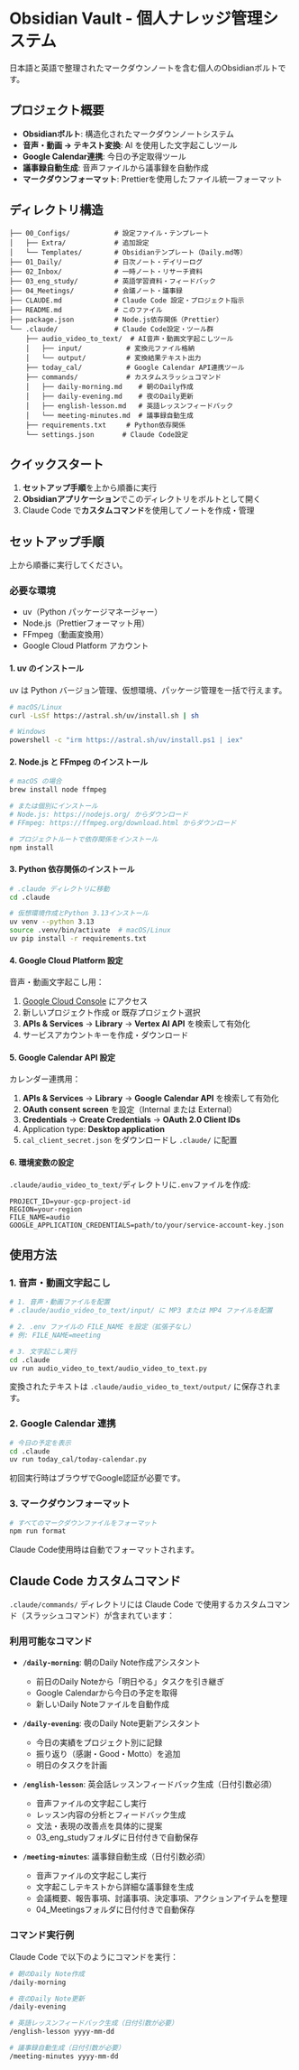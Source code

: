 # Obsidian Vault - 個人ナレッジ管理システム

日本語と英語で整理されたマークダウンノートを含む個人のObsidianボルトです。

## プロジェクト概要

- **Obsidianボルト**: 構造化されたマークダウンノートシステム
- **音声・動画 → テキスト変換**: AI を使用した文字起こしツール
- **Google Calendar連携**: 今日の予定取得ツール
- **議事録自動生成**: 音声ファイルから議事録を自動作成
- **マークダウンフォーマット**: Prettierを使用したファイル統一フォーマット

## ディレクトリ構造

```text
├── 00_Configs/           # 設定ファイル・テンプレート
│   ├── Extra/            # 追加設定
│   └── Templates/        # Obsidianテンプレート（Daily.md等）
├── 01_Daily/             # 日次ノート・デイリーログ
├── 02_Inbox/             # 一時ノート・リサーチ資料
├── 03_eng_study/         # 英語学習資料・フィードバック
├── 04_Meetings/          # 会議ノート・議事録
├── CLAUDE.md             # Claude Code 設定・プロジェクト指示
├── README.md             # このファイル
├── package.json          # Node.js依存関係（Prettier）
└── .claude/              # Claude Code設定・ツール群
    ├── audio_video_to_text/  # AI音声・動画文字起こしツール
    │   ├── input/           # 変換元ファイル格納
    │   └── output/          # 変換結果テキスト出力
    ├── today_cal/           # Google Calendar API連携ツール
    ├── commands/            # カスタムスラッシュコマンド
    │   ├── daily-morning.md    # 朝のDaily作成
    │   ├── daily-evening.md    # 夜のDaily更新
    │   ├── english-lesson.md   # 英語レッスンフィードバック
    │   └── meeting-minutes.md  # 議事録自動生成
    ├── requirements.txt     # Python依存関係
    └── settings.json       # Claude Code設定
```

## クイックスタート

1. **セットアップ手順**を上から順番に実行
2. **Obsidianアプリケーション**でこのディレクトリをボルトとして開く
3. Claude Code で**カスタムコマンド**を使用してノートを作成・管理

## セットアップ手順

上から順番に実行してください。

### 必要な環境

- uv（Python パッケージマネージャー）
- Node.js（Prettierフォーマット用）
- FFmpeg（動画変換用）
- Google Cloud Platform アカウント

#### 1. uv のインストール

uv は Python バージョン管理、仮想環境、パッケージ管理を一括で行えます。

```bash
# macOS/Linux
curl -LsSf https://astral.sh/uv/install.sh | sh

# Windows
powershell -c "irm https://astral.sh/uv/install.ps1 | iex"
```

#### 2. Node.js と FFmpeg のインストール

```bash
# macOS の場合
brew install node ffmpeg

# または個別にインストール
# Node.js: https://nodejs.org/ からダウンロード
# FFmpeg: https://ffmpeg.org/download.html からダウンロード

# プロジェクトルートで依存関係をインストール
npm install
```

#### 3. Python 依存関係のインストール

```bash
# .claude ディレクトリに移動
cd .claude

# 仮想環境作成とPython 3.13インストール
uv venv --python 3.13
source .venv/bin/activate  # macOS/Linux
uv pip install -r requirements.txt
```

#### 4. Google Cloud Platform 設定

音声・動画文字起こし用：

1. [Google Cloud Console](https://console.cloud.google.com/) にアクセス
2. 新しいプロジェクト作成 or 既存プロジェクト選択
3. **APIs & Services** → **Library** → **Vertex AI API** を検索して有効化
4. サービスアカウントキーを作成・ダウンロード

#### 5. Google Calendar API 設定

カレンダー連携用：

1. **APIs & Services** → **Library** → **Google Calendar API** を検索して有効化
2. **OAuth consent screen** を設定（Internal または External）
3. **Credentials** → **Create Credentials** → **OAuth 2.0 Client IDs**
4. Application type: **Desktop application**
5. `cal_client_secret.json` をダウンロードし `.claude/` に配置

#### 6. 環境変数の設定

`.claude/audio_video_to_text/`ディレクトリに`.env`ファイルを作成:

```env
PROJECT_ID=your-gcp-project-id
REGION=your-region
FILE_NAME=audio
GOOGLE_APPLICATION_CREDENTIALS=path/to/your/service-account-key.json
```

## 使用方法

### 1. 音声・動画文字起こし

```bash
# 1. 音声・動画ファイルを配置
# .claude/audio_video_to_text/input/ に MP3 または MP4 ファイルを配置

# 2. .env ファイルの FILE_NAME を設定（拡張子なし）
# 例: FILE_NAME=meeting

# 3. 文字起こし実行
cd .claude
uv run audio_video_to_text/audio_video_to_text.py
```

変換されたテキストは `.claude/audio_video_to_text/output/` に保存されます。

### 2. Google Calendar 連携

```bash
# 今日の予定を表示
cd .claude
uv run today_cal/today-calendar.py
```

初回実行時はブラウザでGoogle認証が必要です。

### 3. マークダウンフォーマット

```bash
# すべてのマークダウンファイルをフォーマット
npm run format
```

Claude Code使用時は自動でフォーマットされます。

## Claude Code カスタムコマンド

`.claude/commands/` ディレクトリには Claude Code で使用するカスタムコマンド（スラッシュコマンド）が含まれています：

### 利用可能なコマンド

- **`/daily-morning`**: 朝のDaily Note作成アシスタント
    - 前日のDaily Noteから「明日やる」タスクを引き継ぎ
    - Google Calendarから今日の予定を取得
    - 新しいDaily Noteファイルを自動作成

- **`/daily-evening`**: 夜のDaily Note更新アシスタント
    - 今日の実績をプロジェクト別に記録
    - 振り返り（感謝・Good・Motto）を追加
    - 明日のタスクを計画

- **`/english-lesson`**: 英会話レッスンフィードバック生成（日付引数必須）
    - 音声ファイルの文字起こし実行
    - レッスン内容の分析とフィードバック生成
    - 文法・表現の改善点を具体的に提案
    - 03_eng_studyフォルダに日付付きで自動保存

- **`/meeting-minutes`**: 議事録自動生成（日付引数必須）
    - 音声ファイルの文字起こし実行
    - 文字起こしテキストから詳細な議事録を生成
    - 会議概要、報告事項、討議事項、決定事項、アクションアイテムを整理
    - 04_Meetingsフォルダに日付付きで自動保存

### コマンド実行例

Claude Code で以下のようにコマンドを実行：

```bash
# 朝のDaily Note作成
/daily-morning

# 夜のDaily Note更新
/daily-evening

# 英語レッスンフィードバック生成（日付引数が必要）
/english-lesson yyyy-mm-dd

# 議事録自動生成（日付引数が必要）
/meeting-minutes yyyy-mm-dd
```
